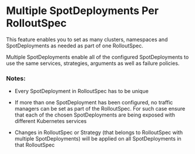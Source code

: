 # Multiple SpotDeployments Per RolloutSpec

This feature enables you to set as many clusters, namespaces and SpotDeployments as needed as part of one RolloutSpec.

Multiple SpotDeployments enable all of the configured SpotDeployments to use the same services, strategies, arguments as well as failure policies.


### Notes:
 - Every SpotDeployment in RolloutSpec has to be unique 


 - If more than one SpotDeployment has been configured, no traffic managers can be set as part of the RolloutSpec. For such case ensure that each of the chosen SpotDeployments are being exposed with different Kubernetes services


 - Changes in RolloutSpec or Strategy (that belongs to RolloutSpec with multiple SpotDeployments) will be applied on all SpotDeployments in that RolloutSpec
